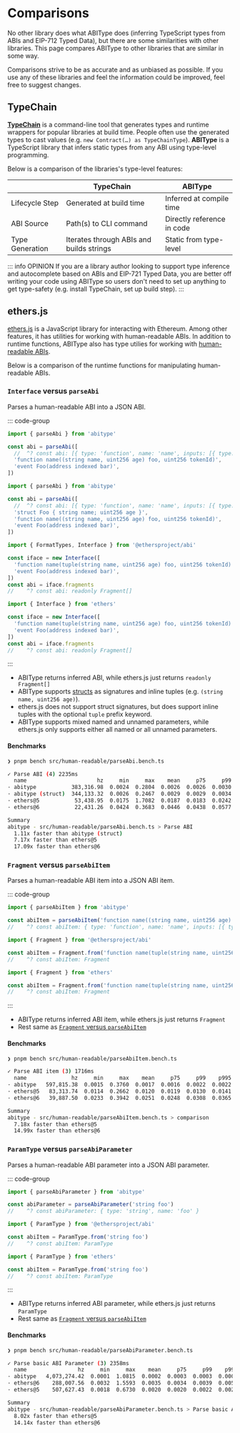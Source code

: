 # Comparisons

No other library does what ABIType does (inferring TypeScript types from ABIs and EIP-712 Typed Data), but there are some similarities with other libraries. This page compares ABIType to other libraries that are similar in some way.

Comparisons strive to be as accurate and as unbiased as possible. If you use any of these libraries and feel the information could be improved, feel free to suggest changes.

## TypeChain

[**TypeChain**](https://github.com/dethcrypto/TypeChain) is a command-line tool that generates types and runtime wrappers for popular libraries at build time. People often use the generated types to cast values (e.g. `new Contract(…) as TypeChainType`). **ABIType** is a TypeScript library that infers static types from any ABI using type-level programming.

Below is a comparison of the libraries's type-level features:

|                 | TypeChain                                | ABIType                    |
| --------------- | ---------------------------------------- | -------------------------- |
| Lifecycle Step  | Generated at build time                  | Inferred at compile time   |
| ABI Source      | Path(s) to CLI command                   | Directly reference in code |
| Type Generation | Iterates through ABIs and builds strings | Static from type-level     |

::: info OPINION
If you are a library author looking to support type inference and autocomplete based on ABIs and EIP-721 Typed Data, you are better off writing your code using ABIType so users don't need to set up anything to get type-safety (e.g. install TypeChain, set up build step).
:::

## ethers.js

[ethers.js](https://github.com/ethers-io/ethers.js) is a JavaScript library for interacting with Ethereum. Among other features, it has utilities for working with human-readable ABIs. In addition to runtime functions, ABIType also has type utilies for working with [human-readable ABIs](/api/human).

Below is a comparison of the runtime functions for manipulating human-readable ABIs.

### `Interface` versus `parseAbi`

Parses a human-readable ABI into a JSON ABI.

::: code-group

```ts [abitype]
import { parseAbi } from 'abitype'

const abi = parseAbi([
  //  ^? const abi: [{ type: 'function', name: 'name', inputs: [{ type: 'tuple', name: 'foo', components: ...
  'function name((string name, uint256 age) foo, uint256 tokenId)',
  'event Foo(address indexed bar)',
])
```

```ts [abitype (struct)]
import { parseAbi } from 'abitype'

const abi = parseAbi([
  //  ^? const abi: [{ type: 'function', name: 'name', inputs: [{ type: 'tuple', name: 'foo', components: ...
  'struct Foo { string name; uint256 age }',
  'function name((string name, uint256 age) foo, uint256 tokenId)',
  'event Foo(address indexed bar)',
])
```

```ts [ethers@5]
import { FormatTypes, Interface } from '@ethersproject/abi'

const iface = new Interface([
  'function name(tuple(string name, uint256 age) foo, uint256 tokenId)',
  'event Foo(address indexed bar)',
])
const abi = iface.fragments
//    ^? const abi: readonly Fragment[]
```

```ts [ethers@6]
import { Interface } from 'ethers'

const iface = new Interface([
  'function name(tuple(string name, uint256 age) foo, uint256 tokenId)',
  'event Foo(address indexed bar)',
])
const abi = iface.fragments
//    ^? const abi: readonly Fragment[]
```

:::

- ABIType returns inferred ABI, while ethers.js just returns `readonly Fragment[]`
- ABIType supports [structs](/api/human.html#structs) as signatures and inline tuples (e.g. `(string name, uint256 age)`).
- ethers.js does not support struct signatures, but does support inline tuples with the optional `tuple` prefix keyword.
- ABIType supports mixed named and unnamed parameters, while ethers.js only supports either all named or all unnamed parameters.

#### Benchmarks

```bash
❯ pnpm bench src/human-readable/parseAbi.bench.ts

✓ Parse ABI (4) 2235ms
  name                      hz     min     max    mean     p75     p99    p995    p999     rme  samples
· abitype           383,316.98  0.0024  0.2804  0.0026  0.0026  0.0030  0.0032  0.0094  ±0.54%   191659   fastest
· abitype (struct)  344,133.32  0.0026  0.2467  0.0029  0.0029  0.0034  0.0035  0.0103  ±0.54%   172067  
· ethers@5           53,438.95  0.0175  1.7082  0.0187  0.0183  0.0242  0.0307  0.1916  ±0.82%    26720  
· ethers@6           22,431.26  0.0424  0.3683  0.0446  0.0438  0.0577  0.0691  0.2512  ±0.45%    11216   slowest

Summary
abitype - src/human-readable/parseAbi.bench.ts > Parse ABI
  1.11x faster than abitype (struct)
  7.17x faster than ethers@5
  17.09x faster than ethers@6
```

### `Fragment` versus `parseAbiItem`

Parses a human-readable ABI item into a JSON ABI item.

::: code-group

```ts [abitype]
import { parseAbiItem } from 'abitype'

const abiItem = parseAbiItem('function name((string name, uint256 age) foo, uint256 tokenId)')
//    ^? const abiItem: { type: 'function', name: 'name', inputs: [{ type: 'tuple', name: 'foo', components: ...
```

```ts [ethers@5]
import { Fragment } from '@ethersproject/abi'

const abiItem = Fragment.from('function name(tuple(string name, uint256 age) foo, uint256 tokenId)')
//    ^? const abiItem: Fragment
```

```ts [ethers@6]
import { Fragment } from 'ethers'

const abiItem = Fragment.from('function name(tuple(string name, uint256 age) foo, uint256 tokenId)')
//    ^? const abiItem: Fragment
```

:::

- ABIType returns inferred ABI item, while ethers.js just returns `Fragment`
- Rest same as [`Fragment` versus `parseAbiItem`](#fragment-versus-parseabiitem)

#### Benchmarks

```bash
❯ pnpm bench src/human-readable/parseAbiItem.bench.ts

✓ Parse ABI item (3) 1716ms
  name              hz     min     max    mean     p75     p99    p995    p999     rme  samples
· abitype   597,815.38  0.0015  0.3760  0.0017  0.0016  0.0022  0.0022  0.0031  ±0.58%   298908   fastest
· ethers@5   83,313.74  0.0114  0.2662  0.0120  0.0119  0.0130  0.0141  0.0401  ±0.45%    41657  
· ethers@6   39,887.50  0.0233  0.3942  0.0251  0.0248  0.0308  0.0365  0.1979  ±0.43%    19944   slowest

Summary
abitype - src/human-readable/parseAbiItem.bench.ts > comparison
  7.18x faster than ethers@5
  14.99x faster than ethers@6
```

### `ParamType` versus `parseAbiParameter`

Parses a human-readable ABI parameter into a JSON ABI parameter.

::: code-group

```ts [abitype]
import { parseAbiParameter } from 'abitype'

const abiParameter = parseAbiParameter('string foo')
//    ^? const abiParameter: { type: 'string', name: 'foo' }
```

```ts [ethers@5]
import { ParamType } from '@ethersproject/abi'

const abiItem = ParamType.from('string foo')
//    ^? const abiItem: ParamType
```

```ts [ethers@6]
import { ParamType } from 'ethers'

const abiItem = ParamType.from('string foo')
//    ^? const abiItem: ParamType
```

:::

- ABIType returns inferred ABI parameter, while ethers.js just returns `ParamType`
- Rest same as [`Fragment` versus `parseAbiItem`](#fragment-versus-parseabiitem)

#### Benchmarks

```bash
❯ pnpm bench src/human-readable/parseAbiParameter.bench.ts

✓ Parse basic ABI Parameter (3) 2358ms
  name                hz     min     max    mean     p75     p99    p995    p999     rme  samples
· abitype   4,073,274.42  0.0001  1.0815  0.0002  0.0003  0.0003  0.0003  0.0005  ±0.52%  2036638   fastest
· ethers@6    288,007.56  0.0032  1.5593  0.0035  0.0034  0.0039  0.0058  0.0082  ±0.75%   144004   slowest
· ethers@5    507,627.43  0.0018  0.6730  0.0020  0.0020  0.0022  0.0023  0.0027  ±0.43%   253814  

Summary
abitype - src/human-readable/parseAbiParameter.bench.ts > Parse basic ABI Parameter
  8.02x faster than ethers@5
  14.14x faster than ethers@6
```